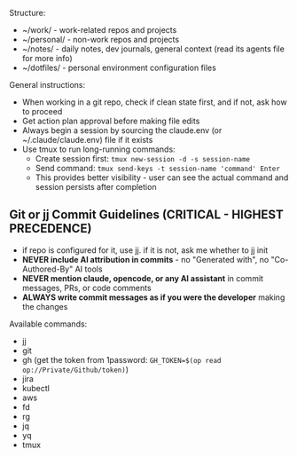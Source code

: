 Structure:
- ~/work/ - work-related repos and projects
- ~/personal/ - non-work repos and projects
- ~/notes/ - daily notes, dev journals, general context (read its agents file for more info)
- ~/dotfiles/ - personal environment configuration files

General instructions:
- When working in a git repo, check if clean state first, and if not, ask how to proceed
- Get action plan approval before making file edits
- Always begin a session by sourcing the claude.env (or ~/.claude/claude.env) file if it exists
- Use tmux to run long-running commands:
  - Create session first: `tmux new-session -d -s session-name`
  - Send command: `tmux send-keys -t session-name 'command' Enter`
  - This provides better visibility - user can see the actual command and session persists after completion

## Git or jj Commit Guidelines (CRITICAL - HIGHEST PRECEDENCE)
- if repo is configured for it, use jj. if it is not, ask me whether to jj init
- **NEVER include AI attribution in commits** - no "Generated with", no "Co-Authored-By" AI tools
- **NEVER mention claude, opencode, or any AI assistant** in commit messages, PRs, or code comments
- **ALWAYS write commit messages as if you were the developer** making the changes

Available commands:
- jj
- git
- gh (get the token from 1password: `GH_TOKEN=$(op read op://Private/Github/token)`)
- jira
- kubectl
- aws
- fd
- rg
- jq
- yq
- tmux

